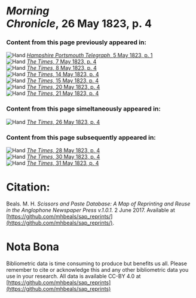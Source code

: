 # *Morning Chronicle*, 26 May 1823, p. 4  
  
### Content from this page previously appeared in:  
![Hand](http://scissorsandpaste.net/wp-content/uploads/2017/06/smallhandpointer.png) [*Hampshire Portsmouth Telegraph*, 5 May 1823, p. 1](https://mhbeals.github.io/sap_html/Hampshire-Portsmouth-Telegraph/Hampshire-Portsmouth-Telegraph-5-May-1823-p-1)  
![Hand](http://scissorsandpaste.net/wp-content/uploads/2017/06/smallhandpointer.png) [*The Times*, 7 May 1823, p. 4](https://mhbeals.github.io/sap_html/The-Times/The-Times-7-May-1823-p-4)  
![Hand](http://scissorsandpaste.net/wp-content/uploads/2017/06/smallhandpointer.png) [*The Times*, 8 May 1823, p. 4](https://mhbeals.github.io/sap_html/The-Times/The-Times-8-May-1823-p-4)  
![Hand](http://scissorsandpaste.net/wp-content/uploads/2017/06/smallhandpointer.png) [*The Times*, 14 May 1823, p. 4](https://mhbeals.github.io/sap_html/The-Times/The-Times-14-May-1823-p-4)  
![Hand](http://scissorsandpaste.net/wp-content/uploads/2017/06/smallhandpointer.png) [*The Times*, 15 May 1823, p. 4](https://mhbeals.github.io/sap_html/The-Times/The-Times-15-May-1823-p-4)  
![Hand](http://scissorsandpaste.net/wp-content/uploads/2017/06/smallhandpointer.png) [*The Times*, 20 May 1823, p. 4](https://mhbeals.github.io/sap_html/The-Times/The-Times-20-May-1823-p-4)  
![Hand](http://scissorsandpaste.net/wp-content/uploads/2017/06/smallhandpointer.png) [*The Times*, 21 May 1823, p. 4](https://mhbeals.github.io/sap_html/The-Times/The-Times-21-May-1823-p-4)  
  
### Content from this page simeltaneously appeared in:  
![Hand](http://scissorsandpaste.net/wp-content/uploads/2017/06/smallhandpointer.png) [*The Times*, 26 May 1823, p. 4](https://mhbeals.github.io/sap_html/The-Times/The-Times-26-May-1823-p-4)  
  
### Content from this page subsequently appeared in:  
![Hand](http://scissorsandpaste.net/wp-content/uploads/2017/06/smallhandpointer.png) [*The Times*, 28 May 1823, p. 4](https://mhbeals.github.io/sap_html/The-Times/The-Times-28-May-1823-p-4)  
![Hand](http://scissorsandpaste.net/wp-content/uploads/2017/06/smallhandpointer.png) [*The Times*, 30 May 1823, p. 4](https://mhbeals.github.io/sap_html/The-Times/The-Times-30-May-1823-p-4)  
![Hand](http://scissorsandpaste.net/wp-content/uploads/2017/06/smallhandpointer.png) [*The Times*, 31 May 1823, p. 4](https://mhbeals.github.io/sap_html/The-Times/The-Times-31-May-1823-p-4)  


# Citation: 

Beals. M. H. *Scissors and Paste Database: A Map of Reprinting and Reuse in the Anglophone Newspaper Press v.1.0.1.* 2 June 2017. Available at [https://github.com/mhbeals/sap_reprints/](https://github.com/mhbeals/sap_reprints/). 

# Nota Bona

Bibliometric data is time consuming to produce but benefits us all. Please remember to cite or acknowledge this and any other bibliometric data you use in your research. All data is available CC-BY 4.0 at [https://github.com/mhbeals/sap_reprints](https://github.com/mhbeals/sap_reprints)